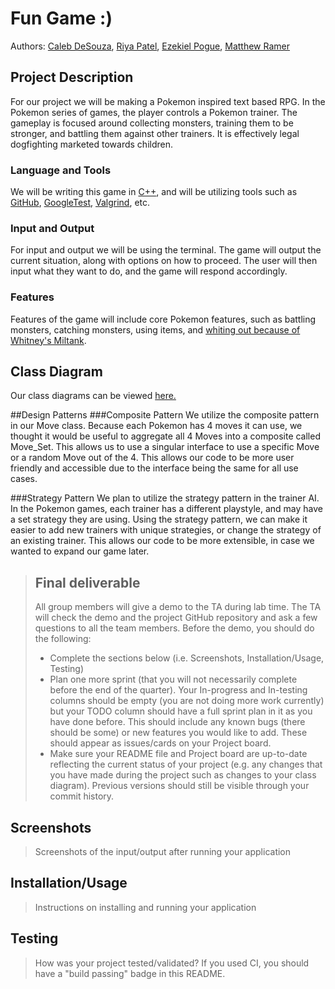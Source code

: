 
# Fun Game :)

Authors: [Caleb DeSouza](https://github.com/c9leb), [Riya Patel](https://github.com/Patelriyaaa), [Ezekiel Pogue](https://github.com/ezpogue), [Matthew Ramer](https://github.com/MatthewRamer)

## Project Description
For our project we will be making a Pokemon inspired text based RPG. In the Pokemon series of games, the player controls a Pokemon trainer. The gameplay is focused around collecting monsters, training them to be stronger, and battling them against other trainers. It is effectively legal dogfighting marketed towards children.
### Language and Tools
We will be writing this game in [C++](https://www.cplusplus.com/), and will be utilizing tools such as [GitHub](https://github.com/), [GoogleTest](https://github.com/google/googletest), [Valgrind](https://www.valgrind.org/), etc. 
### Input and Output
For input and output we will be using the terminal. The game will output the current situation, along with options on how to proceed. The user will then input what they want to do, and the game will respond accordingly. 
### Features
Features of the game will include core Pokemon features, such as battling monsters, catching monsters, using items, and [whiting out because of Whitney's Miltank](https://rage-quit.fandom.com/wiki/Whitney%27s_Miltank_(Pok%C3%A9mon)).

## Class Diagram
Our class diagrams can be viewed [here.](https://lucid.app/lucidchart/bead12b5-0e52-4913-a2b0-adf8b4624c81/edit?viewport_loc=13%2C-36%2C2219%2C989%2C0_0&invitationId=inv_2795bc8a-8a70-4143-a02d-184a171e0b08)
 
##Design Patterns
###Composite Pattern
We utilize the composite pattern in our Move class. Because each Pokemon has 4 moves it can use, we thought it would be useful to aggregate all 4 Moves into a composite called Move_Set. This allows us to use a singular interface to use a specific Move or a random Move out of the 4. This allows our code to be more user friendly and accessible due to the interface being the same for all use cases.

###Strategy Pattern
We plan to utilize the strategy pattern in the trainer AI. In the Pokemon games, each trainer has a different playstyle, and may have a set strategy they are using. Using the strategy pattern, we can make it easier to add new trainers with unique strategies, or change the strategy of an existing trainer. This allows our code to be more extensible, in case we wanted to expand our game later.

 > ## Final deliverable
 > All group members will give a demo to the TA during lab time. The TA will check the demo and the project GitHub repository and ask a few questions to all the team members. 
 > Before the demo, you should do the following:
 > * Complete the sections below (i.e. Screenshots, Installation/Usage, Testing)
 > * Plan one more sprint (that you will not necessarily complete before the end of the quarter). Your In-progress and In-testing columns should be empty (you are not doing more work currently) but your TODO column should have a full sprint plan in it as you have done before. This should include any known bugs (there should be some) or new features you would like to add. These should appear as issues/cards on your Project board.
 > * Make sure your README file and Project board are up-to-date reflecting the current status of your project (e.g. any changes that you have made during the project such as changes to your class diagram). Previous versions should still be visible through your commit history. 
 
 ## Screenshots
 > Screenshots of the input/output after running your application
 ## Installation/Usage
 > Instructions on installing and running your application
 ## Testing
 > How was your project tested/validated? If you used CI, you should have a "build passing" badge in this README.
 
